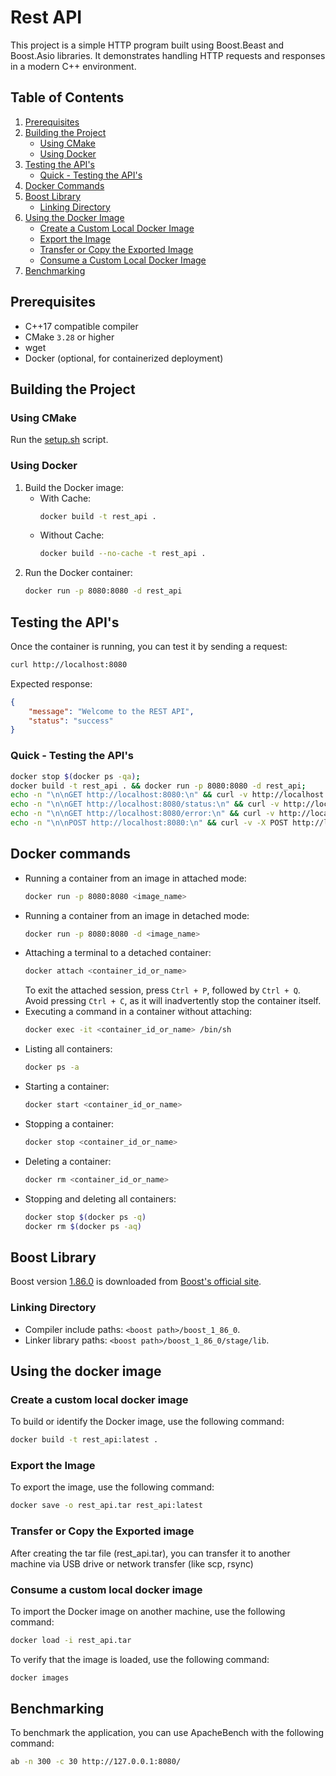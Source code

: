 # Rest API
This project is a simple HTTP program built using Boost.Beast and Boost.Asio libraries. It demonstrates handling HTTP requests and responses in a modern C++ environment.

## Table of Contents
1. [Prerequisites](#prerequisites)
2. [Building the Project](#building-the-project)
    - [Using CMake](#using-cmake)
    - [Using Docker](#using-docker)
3. [Testing the API's](#testing-the-apis)
    - [Quick - Testing the API's](#quick---testing-the-apis)
4. [Docker Commands](#docker-commands)
5. [Boost Library](#boost-library)
    - [Linking Directory](#linking-directory)
6. [Using the Docker Image](#using-the-docker-image)
    - [Create a Custom Local Docker Image](#create-a-custom-local-docker-image)
    - [Export the Image](#export-the-image)
    - [Transfer or Copy the Exported Image](#transfer-or-copy-the-exported-image)
    - [Consume a Custom Local Docker Image](#consume-a-custom-local-docker-image)
7. [Benchmarking](#benchmarking)

## Prerequisites
- C++17 compatible compiler
- CMake `3.28` or higher
- wget
- Docker (optional, for containerized deployment)

## Building the Project
### Using CMake
Run the [setup.sh](./setup.sh) script.

### Using Docker
1. Build the Docker image:
    - With Cache:
        ```sh
        docker build -t rest_api .
        ```
    - Without Cache:
        ```sh
        docker build --no-cache -t rest_api .
        ```
2. Run the Docker container:
    ```sh
    docker run -p 8080:8080 -d rest_api
    ```

## Testing the API's
Once the container is running, you can test it by sending a request:
```bash
curl http://localhost:8080
```

Expected response:
```json
{
    "message": "Welcome to the REST API",
    "status": "success"
}
```

### Quick - Testing the API's
```bash
docker stop $(docker ps -qa); 
docker build -t rest_api . && docker run -p 8080:8080 -d rest_api;
echo -n "\n\nGET http://localhost:8080:\n" && curl -v http://localhost:8080;
echo -n "\n\nGET http://localhost:8080/status:\n" && curl -v http://localhost:8080/status;
echo -n "\n\nGET http://localhost:8080/error:\n" && curl -v http://localhost:8080/error;
echo -n "\n\nPOST http://localhost:8080:\n" && curl -v -X POST http://localhost:8080;
```

## Docker commands
* Running a container from an image in attached mode:
    ```sh
    docker run -p 8080:8080 <image_name>
    ```
* Running a container from an image in detached mode:
    ```sh
    docker run -p 8080:8080 -d <image_name>
    ```
* Attaching a terminal to a detached container:
    ```sh
    docker attach <container_id_or_name>
    ```
    To exit the attached session, press `Ctrl + P`, followed by `Ctrl + Q`.
    Avoid pressing `Ctrl + C`, as it will inadvertently stop the container itself.
* Executing a command in a container without attaching:
    ```sh
    docker exec -it <container_id_or_name> /bin/sh
    ```
* Listing all containers:
    ```sh
    docker ps -a
    ```
* Starting a container:
    ```sh
    docker start <container_id_or_name>
    ```
* Stopping a container:
    ```sh
    docker stop <container_id_or_name>
    ```
* Deleting a container:
    ```sh
    docker rm <container_id_or_name>
    ```
* Stopping and deleting all containers:
    ```sh
    docker stop $(docker ps -q)
    docker rm $(docker ps -aq)
    ```

## Boost Library
Boost version [1.86.0](https://archives.boost.io/release/1.86.0/source/boost_1_86_0.tar.gz) is downloaded from [Boost's official site](https://www.boost.org).

### Linking Directory
- Compiler include paths: `<boost path>/boost_1_86_0`.
- Linker library paths: `<boost path>/boost_1_86_0/stage/lib`.

## Using the docker image
### Create a custom local docker image
To build or identify the Docker image, use the following command:
```bash
docker build -t rest_api:latest .
```
### Export the Image
To export the image, use the following command:
```bash
docker save -o rest_api.tar rest_api:latest
```

### Transfer or Copy the Exported image
After creating the tar file (rest_api.tar), you can transfer it to another machine via USB drive or network transfer (like scp, rsync)

### Consume a custom local docker image
To import the Docker image on another machine, use the following command:
```bash
docker load -i rest_api.tar
```
To verify that the image is loaded, use the following command:
```bash
docker images
```

## Benchmarking
To benchmark the application, you can use ApacheBench with the following command:
```bash
ab -n 300 -c 30 http://127.0.0.1:8080/
```
